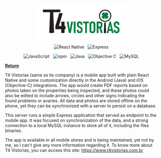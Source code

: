 <p align="center">
  <img
    src="https://github.com/Mestre-Tramador/Mestre-Tramador/blob/main/assets/data/professional/projects/T4-Vistorias/logo.png"
    alt="T4 Vistorias logo"
    width="300"
    height="117"
  />
</p>

<p align="center">
  <img
    src="https://cdn.jsdelivr.net/gh/devicons/devicon@latest/icons/reactnative/reactnative-original-wordmark.svg"
    alt="React Native"
    width="96"
    height="96"
  />
  &nbsp;
  <img
    src="https://cdn.jsdelivr.net/gh/devicons/devicon@latest/icons/express/express-original.svg"
    alt="Express"
    width="96"
    height="96"
  />
</p>

<p align="center">
  <img
    src="https://cdn.jsdelivr.net/gh/devicons/devicon@latest/icons/javascript/javascript-original.svg"
    alt="JavaScript"
    width="64"
    height="64"
  />
  &nbsp;
  <img
    src="https://cdn.jsdelivr.net/gh/devicons/devicon@latest/icons/npm/npm-original-wordmark.svg"
    alt="npm"
    width="64"
    height="64"
  />
  &nbsp;
  <img
    src="https://cdn.jsdelivr.net/gh/devicons/devicon@latest/icons/java/java-original.svg"
    alt="Java"
    width="64"
    height="64"
  />
  &nbsp;
  <img
    src="https://cdn.jsdelivr.net/gh/devicons/devicon@latest/icons/objectivec/objectivec-plain.svg"
    alt="Objective C"
    width="64"
    height="64"
  />
  &nbsp;
  <img
    src="https://cdn.jsdelivr.net/gh/devicons/devicon@latest/icons/mysql/mysql-original-wordmark.svg"
    alt="MySQL"
    width="64"
    height="64"
  />
</p>

**[Return][back]**

T4 Vistorias (same as its company) is a mobile app built with plain React Native and some customization
directly in the Android (Java) and iOS (Objective-C) integrations. The app would create PDF reports based
on photos taken on the properties being inspected, and these photos could also be edited to include arrows,
circles and other signs indicating the found problems or avaries. All data and photos are stored offline
on the phone, yet they can be synchronized with a server to persist on a database.

This server runs a simple Express application that served as endpoint to the mobile app. It was focused
on synchronization of the data, and a strong connection to a local MySQL instance to store all of it,
including the files binaries.

The app is available in all mobile stores and is being maintained, yet not by me, so I can't give
any more information regarding it. To know more about T4 Vistorias, you can access this site: <https://www.t4vistorias.com.br>

<!--                              WHY THE REFERENCES IN ENGLISH?                               -->
<!-- You'll notice that the below references are in English.                                   -->
<!-- It was done this way so the exact hyperlinks among all languages can easily identifiable. -->
[back]: ../README.EN.md
